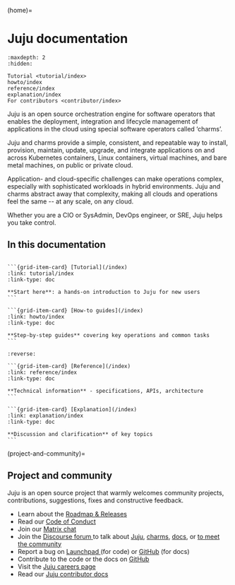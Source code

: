 (home)=
# Juju documentation

```{toctree}
:maxdepth: 2
:hidden:

Tutorial <tutorial/index>
howto/index
reference/index
explanation/index
For contributors <contributor/index>
```

Juju is an open source orchestration engine for software operators that enables the deployment, integration and lifecycle management of applications in the cloud using special software operators called ‘charms’.

Juju and charms provide a simple, consistent, and repeatable way to install, provision, maintain, update, upgrade, and integrate applications on and across Kubernetes containers, Linux containers, virtual machines, and bare metal machines, on public or private cloud.

Application- and cloud-specific challenges can make operations complex, especially with sophisticated workloads in hybrid environments. Juju and charms abstract away that complexity, making all clouds and operations feel the same -- at any scale, on any cloud.

Whether you are a CIO or SysAdmin, DevOps engineer, or SRE, Juju helps you take control.

## In this documentation


````{grid} 1 1 2 2

```{grid-item-card} [Tutorial](/index)
:link: tutorial/index
:link-type: doc

**Start here**: a hands-on introduction to Juju for new users
```

```{grid-item-card} [How-to guides](/index)
:link: howto/index
:link-type: doc

**Step-by-step guides** covering key operations and common tasks
```

````

````{grid} 1 1 2 2
:reverse:

```{grid-item-card} [Reference](/index)
:link: reference/index
:link-type: doc

**Technical information** - specifications, APIs, architecture
```

```{grid-item-card} [Explanation](/index)
:link: explanation/index
:link-type: doc

**Discussion and clarification** of key topics
```

````


(project-and-community)=
## Project and community

Juju is an open source project that warmly welcomes community projects, contributions, suggestions, fixes and
constructive feedback.

* Learn about the [Roadmap & Releases](https://discourse.charmhub.io/t/5064)
* Read our [Code of Conduct ](https://ubuntu.com/community/code-of-conduct)
* Join our [Matrix chat](https://matrix.to/#/#charmhub-jujudev:ubuntu.com)
* Join the [Discourse forum ](https://discourse.charmhub.io/t/welcome-to-the-charmed-operator-community/8) to talk
  about [Juju](https://discourse.charmhub.io/tags/c/juju/6/community-workshop), [charms](https://discourse.charmhub.io/c/charm/41), [docs](https://discourse.charmhub.io/c/doc/22),
  or [to meet the community](https://discourse.charmhub.io/tag/community-workshop)
* Report a bug on [Launchpad ](https://bugs.launchpad.net/juju) (for code)
  or [GitHub](https://github.com/juju/docs/issues) (for docs)
* Contribute to the code or the docs on [GitHub](https://github.com/juju/juju/blob/develop/CONTRIBUTING.md)
* Visit the [Juju careers page](https://juju.is/careers)
* Read our [Juju contributor docs](./contributor/index)